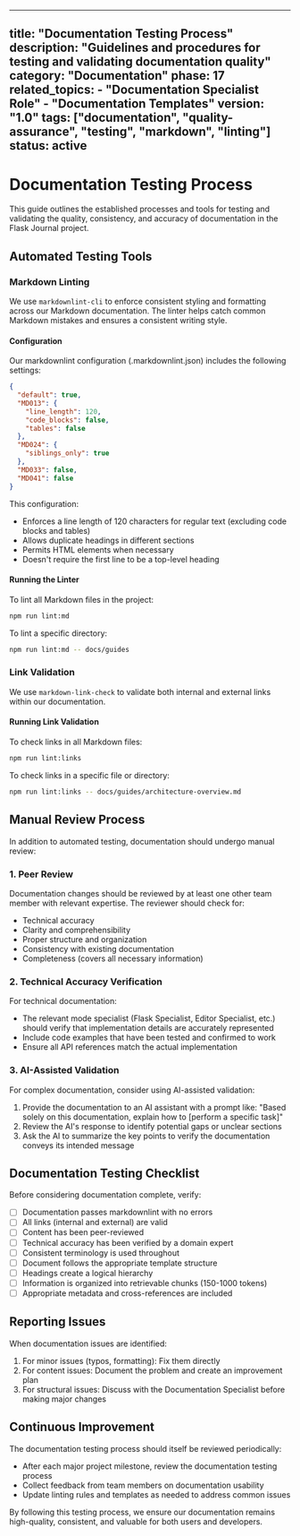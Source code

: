 ***

title: "Documentation Testing Process"
description: "Guidelines and procedures for testing and validating documentation quality"
category: "Documentation"
phase: 17
related\_topics:
\- "Documentation Specialist Role"
\- "Documentation Templates"
version: "1.0"
tags: \["documentation", "quality-assurance", "testing", "markdown", "linting"]
status: active
--------------

# Documentation Testing Process

This guide outlines the established processes and tools for testing and validating the quality, consistency, and accuracy of documentation in the Flask Journal project.

## Automated Testing Tools

### Markdown Linting

We use `markdownlint-cli` to enforce consistent styling and formatting across our Markdown documentation. The linter helps catch common Markdown mistakes and ensures a consistent writing style.

#### Configuration

Our markdownlint configuration (.markdownlint.json) includes the following settings:

```json
{
  "default": true,
  "MD013": {
    "line_length": 120,
    "code_blocks": false,
    "tables": false
  },
  "MD024": {
    "siblings_only": true
  },
  "MD033": false,
  "MD041": false
}
```

This configuration:

- Enforces a line length of 120 characters for regular text (excluding code blocks and tables)
- Allows duplicate headings in different sections
- Permits HTML elements when necessary
- Doesn't require the first line to be a top-level heading

#### Running the Linter

To lint all Markdown files in the project:

```bash
npm run lint:md
```

To lint a specific directory:

```bash
npm run lint:md -- docs/guides
```

### Link Validation

We use `markdown-link-check` to validate both internal and external links within our documentation.

#### Running Link Validation

To check links in all Markdown files:

```bash
npm run lint:links
```

To check links in a specific file or directory:

```bash
npm run lint:links -- docs/guides/architecture-overview.md
```

## Manual Review Process

In addition to automated testing, documentation should undergo manual review:

### 1. Peer Review

Documentation changes should be reviewed by at least one other team member with relevant expertise. The reviewer should check for:

- Technical accuracy
- Clarity and comprehensibility
- Proper structure and organization
- Consistency with existing documentation
- Completeness (covers all necessary information)

### 2. Technical Accuracy Verification

For technical documentation:

- The relevant mode specialist (Flask Specialist, Editor Specialist, etc.) should verify that implementation details are accurately represented
- Include code examples that have been tested and confirmed to work
- Ensure all API references match the actual implementation

### 3. AI-Assisted Validation

For complex documentation, consider using AI-assisted validation:

1. Provide the documentation to an AI assistant with a prompt like: "Based solely on this documentation, explain how to \[perform a specific task]"
2. Review the AI's response to identify potential gaps or unclear sections
3. Ask the AI to summarize the key points to verify the documentation conveys its intended message

## Documentation Testing Checklist

Before considering documentation complete, verify:

- [ ] Documentation passes markdownlint with no errors
- [ ] All links (internal and external) are valid
- [ ] Content has been peer-reviewed
- [ ] Technical accuracy has been verified by a domain expert
- [ ] Consistent terminology is used throughout
- [ ] Document follows the appropriate template structure
- [ ] Headings create a logical hierarchy
- [ ] Information is organized into retrievable chunks (150-1000 tokens)
- [ ] Appropriate metadata and cross-references are included

## Reporting Issues

When documentation issues are identified:

1. For minor issues (typos, formatting): Fix them directly
2. For content issues: Document the problem and create an improvement plan
3. For structural issues: Discuss with the Documentation Specialist before making major changes

## Continuous Improvement

The documentation testing process should itself be reviewed periodically:

- After each major project milestone, review the documentation testing process
- Collect feedback from team members on documentation usability
- Update linting rules and templates as needed to address common issues

By following this testing process, we ensure our documentation remains high-quality, consistent, and valuable for both users and developers.
